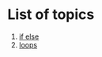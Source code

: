 # List of topics
1. [if else](https://github.com/habibanalytics/Python_Exercises/blob/master/Control%20Flow/if-else.md)
2. [loops]()
